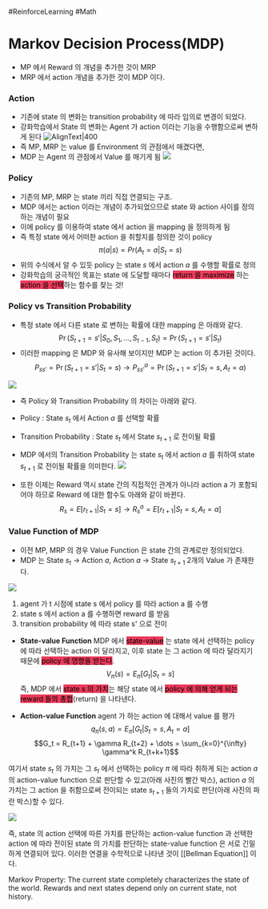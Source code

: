 #ReinforceLearning #Math
# Markov Decision Process(MDP)

* MP 에서 Reward 의 개념을 추가한 것이 MRP
* MRP 에서 action 개념을 추가한 것이 MDP 이다.

### Action
* 기존에 state 의 변화는 transition probability 에 따라 임의로 변경이 되었다.
* 강화학습에서 State 의 변화는 Agent 가 action 이라는 기능을 수행함으로써 변하게 된다 
![AlignText|400](img_store/Pasted%20image%2020240106153041.png)
* 즉 MP, MRP 는 value 를 Environment 의 관점에서 매겼다면,
* MDP 는 Agent 의 관점에서 Value 를 매기게 됨
![](img_store/Pasted%20image%2020240106153247.png)


### Policy

* 기존의 MP, MRP 는 state 끼리 직접 연결되는 구조.
* MDP 에서는 action 이라는 개념이 추가되었으므로 state 와 action 사이를 정의하는 개념이 필요
* 이에 policy 를 이용하여 state 에서 action 을 mapping 을 정의하게 됨
* 즉 특정 state 에서 어떠한 action 을 취할지를 정의한 것이 policy
$$
\pi(a|s)=Pr(A_t=a|S_t=s)
$$
* 위의 수식에서 알 수 있듯 policy 는 state $s$ 에서 action $a$ 를 수행할 확률로 정의
* 강화학습의 궁극적인 목표는 state 에 도달할 때마다 <mark style='background:#eb3b5a'>return 을 maximize</mark> 하는 <mark style='background:#eb3b5a'>action 을 선택</mark>하는 함수를 찾는 것!

### Policy vs Transition Probability

* 특정 state 에서 다른 state 로 변하는 확률에 대한 mapping 은 아래와 같다.
$$
\Pr(S_{t+1} = s' | S_0, S_1, ..., S_{t-1}, S_t) = \Pr(S_{t+1} = s' | S_t)
$$
* 이러한 mapping 은 MDP 와 유사해 보이지만 MDP 는 action 이 추가된 것이다.
$$
P_{ss'} = \Pr(S_{t+1}=s' | S_t=s) \rightarrow P_{ss'}^a = \Pr(S_{t+1}=s' | S_t=s, A_t=a)
$$

![](img_store/Pasted%20image%2020240106154703.png)

* 즉 Policy 와 Transition Probability 의 차이는 아래와 같다.
* Policy : State $s_t$ 에서 Action $a$ 를 선택할 확률
* Transition Probability : State $s_t$ 에서 State $s_{t+1}$ 로 전이될 확률

* MDP 에서의 Transition Probability 는 state $s_t$ 에서 action $a$ 를 취하여 state $s_{t+1}$ 로 전이될 확률을 의미한다.
![](img_store/Pasted%20image%2020240106155451.png)

* 또한 이제는 Reward 역시 state 간의 직접적인 관계가 아니라 action a 가 포함되어야 하므로 Reward 에 대한 함수도 아래와 같이 바뀐다.
$$
R_s=E[r_{t+1}|S_t=s]\rightarrow R_s^a=E[r_{t+1}|S_t=s,A_t=a]
$$

### Value Function of MDP

* 이전 MP, MRP 의 경우 Value Function 은 state 간의 관계로만 정의되었다.
* MDP 는 State $s_t$ -> Action $a$, Action $a$ -> State $s_{t+1}$ 2개의 Value 가 존재한다.

![](img_store/Pasted%20image%2020240106160038.png)

1. agent 가 t 시점에 state s 에서 policy 를 따라 action a 를 수행
2. state s 에서 action a 를 수행하면 reward 를 받음
3. transition probability 에 따라 state s' 으로 전이

* **State-value Function**
	MDP 에서 <mark style='background:#eb3b5a'>state-value</mark> 는 state 에서 선택하는 policy 에 따라 선택하는 action 이 달라지고, 이후 state 는 그 action 에 따라 달라지기 때문에 <mark style='background:#eb3b5a'>policy 에 영향을 받는다</mark>.
$$
V_{\pi}(s)=E_{\pi}[G_t|S_t=s]
$$
	즉, MDP 에서 <mark style='background:#eb3b5a'>state s 의 가치</mark>는 해당 state 에서 <mark style='background:#eb3b5a'>policy 에 의해 얻게 되는 reward 들의 총합</mark>(return) 을 나타낸다.

* **Action-value Function**
	agent 가 하는 action 에 대해서 value 를 평가
$$
q_{\pi}(s,a)=E_{\pi}[G_t|S_t=s,A_t=a]	
$$
$$G_t = R_{t+1} + \gamma R_{t+2} + \dots = \sum_{k=0}^{\infty} \gamma^k R_{t+k+1}$$

여기서 state  $s_t$ 의 가치는 그 $s_t$ 에서 선택하는 policy $\pi$ 에 따라 취하게 되는 action $a$ 의 action-value function 으로 판단할 수 있고(아래 사진의 빨간 박스), action $a$ 의 가치는 그 action 을 취함으로써 전이되는 state $s_{t+1}$ 들의 가치로 판단(아래 사진의 파란 박스)할 수 있다. 

![](img_store/Pasted%20image%2020240106161733.png)

즉, state 의 action 선택에 따른 가치를 판단하는 action-value function 과 선택한 action 에 따라 전이된 state 의 가치를 판단하는 state-value function 은 서로 긴밀하게 연결되어 있다.
이러한 연결을 수학적으로 나타낸 것이 [[Bellman Equation]] 이다.

Markov Property: The current state completely characterizes the state of the world. Rewards and next states depend only on current state, not history.